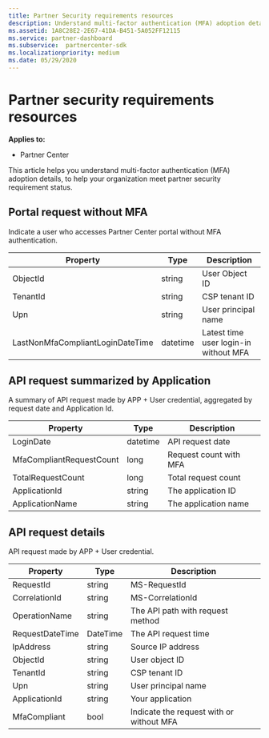 ```yaml
---
title: Partner Security requirements resources
description: Understand multi-factor authentication (MFA) adoption details to meet Partner Security Requirements.
ms.assetid: 1A8C28E2-2E67-41DA-B451-5A052FF12115
ms.service: partner-dashboard
ms.subservice:  partnercenter-sdk
ms.localizationpriority: medium
ms.date: 05/29/2020
---
```


# Partner security requirements resources

**Applies to:**

- Partner Center

This article helps you understand multi-factor authentication (MFA) adoption details, to help your organization meet partner security requirement status. 

## Portal request without MFA

Indicate a user who accesses Partner Center portal without MFA authentication.

| Property                            | Type            | Description                           |
|-------------------------------------|-----------------|---------------------------------------|
| ObjectId                            | string          | User Object ID                        |
| TenantId                            | string          | CSP tenant ID                         |
| Upn                                 | string          | User principal name                   |
| LastNonMfaCompliantLoginDateTime    | datetime        | Latest time user login-in without MFA |


## API request summarized by Application

A summary of API request made by APP + User credential, aggregated by request date and Application Id.

| Property                            | Type            | Description               |
|-------------------------------------|-----------------|---------------------------|
| LoginDate                           | datetime        | API request date          |
| MfaCompliantRequestCount            | long            | Request count with MFA    |
| TotalRequestCount                   | long            | Total request count       |
| ApplicationId                       | string          | The application ID        |
| ApplicationName                     | string          | The application name      |


## API request details

API request made by APP + User credential. 

| Property                            | Type            | Description                              |
|-------------------------------------|-----------------|------------------------------------------|
| RequestId                           | string          | MS-RequestId                             |
| CorrelationId                       | string          | MS-CorrelationId                         |
| OperationName                       | string          | The API path with request method         |
| RequestDateTime                     | DateTime        | The API request time                     |
| IpAddress                           | string          | Source IP address                        |
| ObjectId                            | string          | User object ID                           |
| TenantId                            | string          | CSP tenant ID                            |
| Upn                                 | string          | User principal name                      |
| ApplicationId                       | string          | Your application                         |
| MfaCompliant                        | bool            | Indicate the request with or without MFA |
